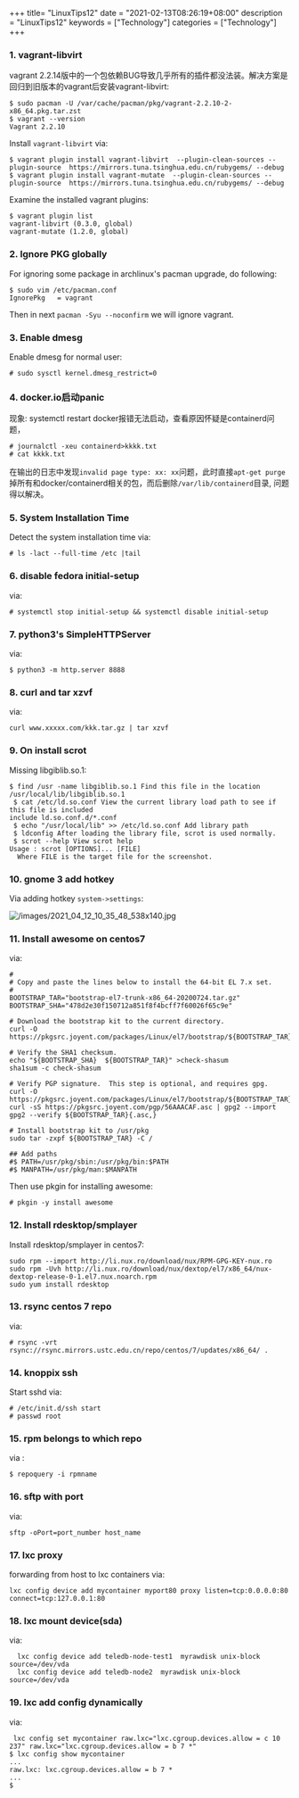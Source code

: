 +++
title= "LinuxTips12"
date = "2021-02-13T08:26:19+08:00"
description = "LinuxTips12"
keywords = ["Technology"]
categories = ["Technology"]
+++
### 1. vagrant-libvirt
vagrant  2.2.14版中的一个包依赖BUG导致几乎所有的插件都没法装。解决方案是回归到旧版本的vagrant后安装vagrant-libvirt:    

```
$ sudo pacman -U /var/cache/pacman/pkg/vagrant-2.2.10-2-x86_64.pkg.tar.zst
$ vagrant --version
Vagrant 2.2.10
```
Install `vagrant-libvirt` via:    

```
$ vagrant plugin install vagrant-libvirt  --plugin-clean-sources --plugin-source  https://mirrors.tuna.tsinghua.edu.cn/rubygems/ --debug
$ vagrant plugin install vagrant-mutate  --plugin-clean-sources --plugin-source  https://mirrors.tuna.tsinghua.edu.cn/rubygems/ --debug
```
Examine the installed vagrant plugins:    

```
$ vagrant plugin list
vagrant-libvirt (0.3.0, global)
vagrant-mutate (1.2.0, global)
```
### 2. Ignore PKG globally
For ignoring some package in archlinux's pacman upgrade, do following:     

```
$ sudo vim /etc/pacman.conf
IgnorePkg   = vagrant
```
Then in next `pacman -Syu --noconfirm` we will ignore vagrant.   
### 3. Enable dmesg
Enable dmesg for normal user:    

```
# sudo sysctl kernel.dmesg_restrict=0
```
### 4. docker.io启动panic
现象: systemctl restart docker报错无法启动，查看原因怀疑是containerd问题，     

```
# journalctl -xeu containerd>kkkk.txt
# cat kkkk.txt
```
在输出的日志中发现`invalid page type: xx: xx`问题，此时直接`apt-get purge`掉所有和docker/containerd相关的包，而后删除`/var/lib/containerd`目录, 问题得以解决。     

### 5. System Installation Time
Detect the system installation time via:    

```
# ls -lact --full-time /etc |tail
```

### 6. disable fedora initial-setup
via:    

```
# systemctl stop initial-setup && systemctl disable initial-setup
```

### 7. python3's SimpleHTTPServer
via:    

```
$ python3 -m http.server 8888
```

### 8. curl and tar xzvf
via:    

```
curl www.xxxxx.com/kkk.tar.gz | tar xzvf
```

### 9. On install scrot
Missing libgiblib.so.1:    

```
$ find /usr -name libgiblib.so.1 Find this file in the location
/usr/local/lib/libgiblib.so.1 
 $ cat /etc/ld.so.conf View the current library load path to see if this file is included
include ld.so.conf.d/*.conf 
 $ echo "/usr/local/lib" >> /etc/ld.so.conf Add library path 
 $ ldconfig After loading the library file, scrot is used normally. 
 $ scrot --help View scrot help 
Usage : scrot [OPTIONS]... [FILE] 
  Where FILE is the target file for the screenshot. 
```

### 10. gnome 3 add hotkey
Via adding hotkey `system->settings`:    

![/images/2021_04_12_10_35_48_538x140.jpg](/images/2021_04_12_10_35_48_538x140.jpg)


### 11. Install awesome on centos7
via:    

```
#
# Copy and paste the lines below to install the 64-bit EL 7.x set.
#
BOOTSTRAP_TAR="bootstrap-el7-trunk-x86_64-20200724.tar.gz"
BOOTSTRAP_SHA="478d2e30f150712a851f8f4bcff7f60026f65c9e"

# Download the bootstrap kit to the current directory.
curl -O https://pkgsrc.joyent.com/packages/Linux/el7/bootstrap/${BOOTSTRAP_TAR}

# Verify the SHA1 checksum.
echo "${BOOTSTRAP_SHA}  ${BOOTSTRAP_TAR}" >check-shasum
sha1sum -c check-shasum

# Verify PGP signature.  This step is optional, and requires gpg.
curl -O https://pkgsrc.joyent.com/packages/Linux/el7/bootstrap/${BOOTSTRAP_TAR}.asc
curl -sS https://pkgsrc.joyent.com/pgp/56AAACAF.asc | gpg2 --import
gpg2 --verify ${BOOTSTRAP_TAR}{.asc,}

# Install bootstrap kit to /usr/pkg
sudo tar -zxpf ${BOOTSTRAP_TAR} -C /

## Add paths
#$ PATH=/usr/pkg/sbin:/usr/pkg/bin:$PATH
#$ MANPATH=/usr/pkg/man:$MANPATH
```
Then use pkgin for installing awesome:    

```
# pkgin -y install awesome
```

### 12. Install rdesktop/smplayer

Install rdesktop/smplayer in centos7:    

```
sudo rpm --import http://li.nux.ro/download/nux/RPM-GPG-KEY-nux.ro 
sudo rpm -Uvh http://li.nux.ro/download/nux/dextop/el7/x86_64/nux-dextop-release-0-1.el7.nux.noarch.rpm    
sudo yum install rdesktop
```

### 13. rsync centos 7 repo
via:    

```
# rsync -vrt   rsync://rsync.mirrors.ustc.edu.cn/repo/centos/7/updates/x86_64/ .
```

### 14. knoppix ssh
Start sshd via:    

```
# /etc/init.d/ssh start
# passwd root

```

### 15. rpm belongs to which repo
via :    

```
$ repoquery -i rpmname
```

### 16. sftp with port
via:   

```
sftp -oPort=port_number host_name

```

### 17. lxc proxy
forwarding from host to lxc containers via:    

```
lxc config device add mycontainer myport80 proxy listen=tcp:0.0.0.0:80 connect=tcp:127.0.0.1:80

```

### 18. lxc mount device(sda)
via:   

```
  lxc config device add teledb-node-test1  myrawdisk unix-block source=/dev/vda
  lxc config device add teledb-node2  myrawdisk unix-block source=/dev/vda
```

### 19. lxc add config dynamically
via:    

```
 lxc config set mycontainer raw.lxc="lxc.cgroup.devices.allow = c 10 237" raw.lxc="lxc.cgroup.devices.allow = b 7 *"
$ lxc config show mycontainer
...
raw.lxc: lxc.cgroup.devices.allow = b 7 *
...
$ 
```
